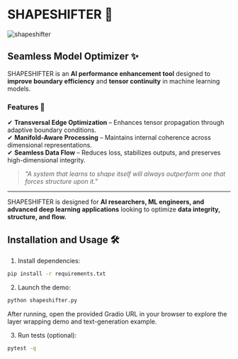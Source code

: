# SHAPESHIFTER 🚀

![shapeshifter](https://github.com/user-attachments/assets/ba5a399a-659e-4669-8b4c-a3d4ab1a6ac1)

## Seamless Model Optimizer ✨

SHAPESHIFTER is an **AI performance enhancement tool** designed to **improve boundary efficiency** and **tensor continuity** in machine learning models.

### Features 📌  
✔ **Transversal Edge Optimization** – Enhances tensor propagation through adaptive boundary conditions.  
✔ **Manifold-Aware Processing** – Maintains internal coherence across dimensional representations.  
✔ **Seamless Data Flow** – Reduces loss, stabilizes outputs, and preserves high-dimensional integrity.  

> *"A system that learns to shape itself will always outperform one that forces structure upon it."*  

---

SHAPESHIFTER is designed for **AI researchers, ML engineers, and advanced deep learning applications** looking to optimize **data integrity, structure, and flow.**  

## Installation and Usage 🛠️

1. Install dependencies:

```bash
pip install -r requirements.txt
```

2. Launch the demo:

```bash
python shapeshifter.py
```

After running, open the provided Gradio URL in your browser to explore the layer wrapping demo and text-generation example.

3. Run tests (optional):

```bash
pytest -q
```
